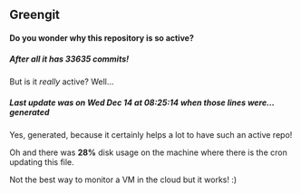 ## Greengit

#### Do you wonder why this repository is so active?

##### After all it has 33635 commits!

But is it *really* active? Well...

##### Last update was on Wed Dec 14 at 08:25:14 when those lines were... generated

Yes, generated, because it certainly helps a lot to have such an active repo!

Oh and there was **28%** disk usage on the machine
where there is the cron updating this file.

Not the best way to monitor a VM in the cloud but it works! :)

